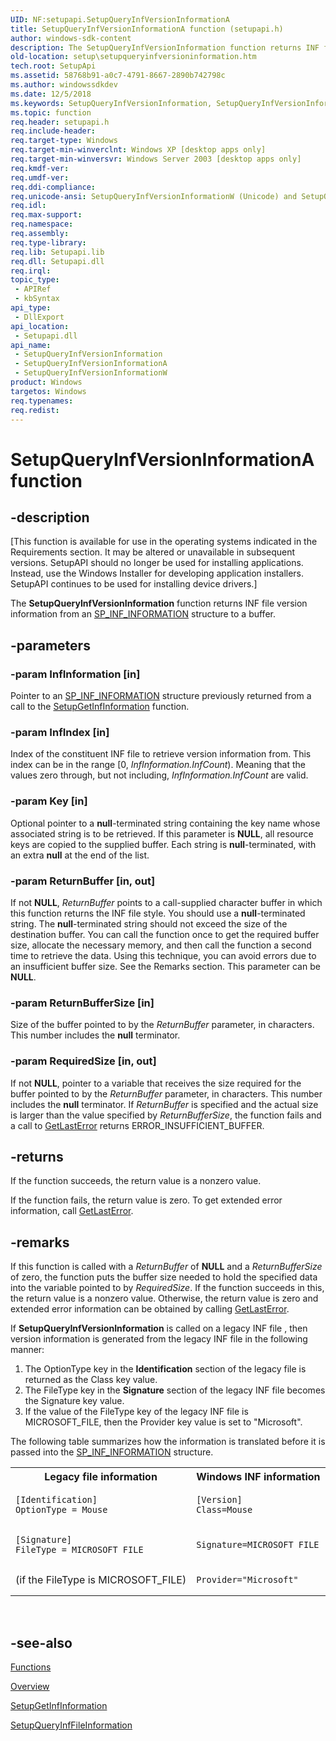```yaml
---
UID: NF:setupapi.SetupQueryInfVersionInformationA
title: SetupQueryInfVersionInformationA function (setupapi.h)
author: windows-sdk-content
description: The SetupQueryInfVersionInformation function returns INF file version information from an SP_INF_INFORMATION structure to a buffer.
old-location: setup\setupqueryinfversioninformation.htm
tech.root: SetupApi
ms.assetid: 58768b91-a0c7-4791-8667-2890b742798c
ms.author: windowssdkdev
ms.date: 12/5/2018
ms.keywords: SetupQueryInfVersionInformation, SetupQueryInfVersionInformation function [Setup API], SetupQueryInfVersionInformationA, SetupQueryInfVersionInformationW, _setupapi_setupqueryinfversioninformation, setup.setupqueryinfversioninformation, setupapi/SetupQueryInfVersionInformation, setupapi/SetupQueryInfVersionInformationA, setupapi/SetupQueryInfVersionInformationW
ms.topic: function
req.header: setupapi.h
req.include-header: 
req.target-type: Windows
req.target-min-winverclnt: Windows XP [desktop apps only]
req.target-min-winversvr: Windows Server 2003 [desktop apps only]
req.kmdf-ver: 
req.umdf-ver: 
req.ddi-compliance: 
req.unicode-ansi: SetupQueryInfVersionInformationW (Unicode) and SetupQueryInfVersionInformationA (ANSI)
req.idl: 
req.max-support: 
req.namespace: 
req.assembly: 
req.type-library: 
req.lib: Setupapi.lib
req.dll: Setupapi.dll
req.irql: 
topic_type:
 - APIRef
 - kbSyntax
api_type:
 - DllExport
api_location:
 - Setupapi.dll
api_name:
 - SetupQueryInfVersionInformation
 - SetupQueryInfVersionInformationA
 - SetupQueryInfVersionInformationW
product: Windows
targetos: Windows
req.typenames: 
req.redist: 
---
```


# SetupQueryInfVersionInformationA function


## -description


<p class="CCE_Message">[This function is available for use in the operating systems indicated in the Requirements section. It may be altered or unavailable in subsequent versions.   SetupAPI should no longer be used for installing applications. Instead, use the Windows Installer for developing application installers. SetupAPI continues to be used for installing device drivers.]

The 
<b>SetupQueryInfVersionInformation</b> function returns INF file version information from an 
<a href="https://msdn.microsoft.com/1fb08456-bc84-41a1-9f02-8fb499801831">SP_INF_INFORMATION</a> structure to a buffer.


## -parameters




### -param InfInformation [in]

Pointer to an 
<a href="https://msdn.microsoft.com/1fb08456-bc84-41a1-9f02-8fb499801831">SP_INF_INFORMATION</a> structure previously returned from a call to the 
<a href="https://msdn.microsoft.com/367eb374-1295-41f6-a1b3-cfc04e94b816">SetupGetInfInformation</a> function.


### -param InfIndex [in]

Index of the constituent INF file to retrieve version information from. This index can be in the range [0, <i>InfInformation.InfCount</i>). Meaning that the values zero through, but not including, <i>InfInformation.InfCount</i> are valid.


### -param Key [in]

Optional pointer to a <b>null</b>-terminated string containing the key name whose associated string is to be retrieved. If this parameter is <b>NULL</b>, all resource keys are copied to the supplied buffer. Each string is <b>null</b>-terminated, with an extra <b>null</b> at the end of the list.


### -param ReturnBuffer [in, out]

If not <b>NULL</b>, <i>ReturnBuffer</i> points to a call-supplied character buffer in which this function returns the INF file style. You should use a <b>null</b>-terminated string. The <b>null</b>-terminated string should not exceed the size of the destination buffer. You can call the function once to get the required buffer size, allocate the necessary memory, and then call the function a second time to retrieve the data. Using this technique, you can avoid errors due to an insufficient buffer size. See the Remarks section. This parameter can be <b>NULL</b>.



### -param ReturnBufferSize [in]

Size of the buffer pointed to by the <i>ReturnBuffer</i> parameter, in characters. This number includes the <b>null</b> terminator. 



### -param RequiredSize [in, out]

If not <b>NULL</b>, pointer to a variable that receives the size required for the buffer pointed to by the <i>ReturnBuffer</i> parameter, in characters. This number includes the <b>null</b> terminator. If <i>ReturnBuffer</i> is specified and the actual size is larger than the value specified by <i>ReturnBufferSize</i>, the function fails and a call to 
<a href="https://msdn.microsoft.com/d852e148-985c-416f-a5a7-27b6914b45d4">GetLastError</a> returns ERROR_INSUFFICIENT_BUFFER.  


## -returns



If the function succeeds, the return value is a nonzero value.

If the function fails, the return value is zero. To get extended error information, call 
<a href="https://msdn.microsoft.com/d852e148-985c-416f-a5a7-27b6914b45d4">GetLastError</a>.




## -remarks



If this function is called with a <i>ReturnBuffer</i> of <b>NULL</b> and a <i>ReturnBufferSize</i> of zero, the function puts the buffer size needed to hold the specified data into the variable pointed to by <i>RequiredSize</i>. If the function succeeds in this, the return value is a nonzero value. Otherwise, the return value is zero and extended error information can be obtained by calling <a href="https://msdn.microsoft.com/d852e148-985c-416f-a5a7-27b6914b45d4">GetLastError</a>.

If 
<b>SetupQueryInfVersionInformation</b> is called on a legacy INF file , then version information is generated from the legacy INF file in the following manner:

<ol>
<li>The OptionType key in the <b>Identification</b> section of the legacy file  is returned as the Class key value.</li>
<li>The FileType key in the <b>Signature</b> section of the legacy INF file becomes the Signature key value.</li>
<li>If the value of the FileType key of the legacy INF file is MICROSOFT_FILE, then the Provider key value is set to "Microsoft".</li>
</ol>
The following table summarizes how the information is translated before it is passed into the 
<a href="https://msdn.microsoft.com/1fb08456-bc84-41a1-9f02-8fb499801831">SP_INF_INFORMATION</a> structure.

<table>
<tr>
<th>Legacy file information</th>
<th> Windows INF information</th>
</tr>
<tr>
<td>
<pre class="syntax" xml:space="preserve"><code>[Identification]
OptionType = Mouse</code></pre>
</td>
<td>
<pre class="syntax" xml:space="preserve"><code>[Version]
Class=Mouse</code></pre>
</td>
</tr>
<tr>
<td>
<pre class="syntax" xml:space="preserve"><code>[Signature]
FileType = MICROSOFT_FILE</code></pre>
</td>
<td>
<pre class="syntax" xml:space="preserve"><code>Signature=MICROSOFT_FILE</code></pre>
</td>
</tr>
<tr>
<td>(if the FileType is MICROSOFT_FILE)</td>
<td>
<pre class="syntax" xml:space="preserve"><code>Provider="Microsoft"</code></pre>
</td>
</tr>
</table>
 




## -see-also




<a href="https://msdn.microsoft.com/0a9518b7-f231-48f2-ba50-5b802f8ccaed">Functions</a>



<a href="https://msdn.microsoft.com/58201596-cb8c-480a-abef-896c1f9ef098">Overview</a>



<a href="https://msdn.microsoft.com/367eb374-1295-41f6-a1b3-cfc04e94b816">SetupGetInfInformation</a>



<a href="https://msdn.microsoft.com/36f1824d-f71e-462a-a233-0240e76de3d2">SetupQueryInfFileInformation</a>
 

 

